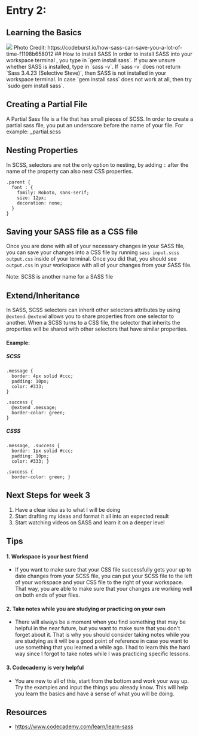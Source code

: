 # Entry 2:
## Learning the Basics
<img src = "https://cdn-images-1.medium.com/max/2000/1*lpWLZ75HSCAYYQvx0wxYDQ.png"/>
Photo Credit: https://codeburst.io/how-sass-can-save-you-a-lot-of-time-f1198b658012
## How to install SASS
In order to install SASS into your workspace terminal , you type in `gem install sass`.
If you are unsure whether SASS is installed, type in `sass -v`.
If `sass -v` does not return `Sass 3.4.23 (Selective Steve)`, then SASS is not installed in your
workspace terminal. In case `gem install sass` does not work at all, then try `sudo gem install sass`.

## Creating a Partial File 
A Partial Sass file is a file that has small pieces of SCSS. In order to create a partial sass file, you put an underscore before the name of your file. For example: _partial.scss

## Nesting Properties
In SCSS, selectors are not the only option to nesting, by adding ```:``` after the name of the property can also nest CSS properties.
```
.parent {
  font : {
    family: Roboto, sans-serif;
    size: 12px;
    decoration: none;
  }
}
```
## Saving your SASS file as a CSS file

Once you are done with all of your necessary changes in your SASS file, you can save your changes into
a CSS file by running `sass input.scss output.css` inside of your terminal. Once you did that, you should
see `output.css` in your workspace with all of your changes from your SASS file.

Note: SCSS is another name for a SASS file

## Extend/Inheritance

In SASS, SCSS selectors can inherit other selectors attributes by using `@extend`. `@extend` allows
you to share properties from one selector to another. When a SCSS turns to a CSS file, the selector
that inherits the properties will be shared with other selectors that have similar properties.

#### Example:

##### SCSS
```
.message {
  border: 4px solid #ccc;
  padding: 10px;
  color: #333;
}

.success {
  @extend .message;
  border-color: green;
}
```
##### CSSS
```
.message, .success {
  border: 1px solid #ccc;
  padding: 10px;
  color: #333; }

.success {
  border-color: green; }
```
## Next Steps for week 3 
1. Have a clear idea as to what I will be doing
2. Start drafting my ideas and format it all into an expected result
3. Start watching videos on SASS and learn it on a deeper level
## Tips

#### 1. Workspace is your best friend

- If you want to make sure that your CSS file successfully gets your up to date changes from your SCSS file,
you can put your SCSS file to the left of your workspace and your CSS file to the right of your workspace. That way,
you are able to make sure that your changes are working well on both ends of your files.

#### 2. Take notes while you are studying or practicing on your own

- There will always be a moment when you find something that may be helpful in the near future, but you want to make sure
that you don't forget about it. That is why you should consider taking notes while you are studying as it will be a good 
point of reference in case you want to use something that you learned a while ago. I had to learn this the hard way since I forgot to 
take notes while I was practicing specific lessons. 

#### 3. Codecademy is very helpful
- You are new to all of this, start from the bottom and work your way up. Try the examples and input 
the things you already know. This will help you learn the basics and have a sense of what you will be doing.

## Resources
- https://www.codecademy.com/learn/learn-sass